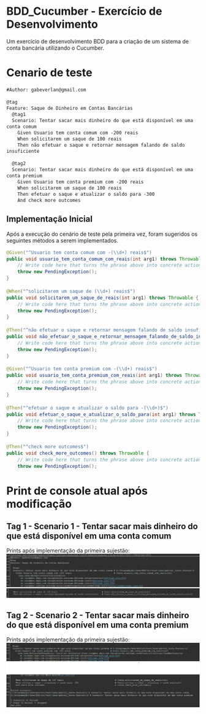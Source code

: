 # BDD_Cucumber - Exercício de Desenvolvimento
Um exercício de desenvolvimento BDD para a criação de um sistema de conta bancária utilizando o Cucumber.

# Cenario de teste
```cucumber
#Author: gabeverlan@gmail.com

@tag
Feature: Saque de Dinheiro em Contas Bancárias
  @tag1
  Scenario: Tentar sacar mais dinheiro do que está disponível em uma conta comum
    Given Usuario tem conta comum com -200 reais
    When solicitarem um saque de 100 reais
    Then não efetuar o saque e retornar mensagem falando de saldo insuficiente
    
  @tag2
  Scenario: Tentar sacar mais dinheiro do que está disponível em uma conta premium
    Given Usuario tem conta premium com -200 reais
    When solicitarem um saque de 100 reais
    Then efetuar o saque e atualizar o saldo para -300
    And check more outcomes
```
## Implementação Inicial
Após a execução do cenário de teste pela primeira vez, foram sugeridos os seguintes métodos a serem implementados.

```java
@Given("^Usuario tem conta comum com -(\\d+) reais$")
public void usuario_tem_conta_comum_com_reais(int arg1) throws Throwable {
    // Write code here that turns the phrase above into concrete actions
    throw new PendingException();
}

@When("^solicitarem um saque de (\\d+) reais$")
public void solicitarem_um_saque_de_reais(int arg1) throws Throwable {
    // Write code here that turns the phrase above into concrete actions
    throw new PendingException();
}

@Then("^não efetuar o saque e retornar mensagem falando de saldo insuficiente$")
public void não_efetuar_o_saque_e_retornar_mensagem_falando_de_saldo_insuficiente() throws Throwable {
    // Write code here that turns the phrase above into concrete actions
    throw new PendingException();
}

@Given("^Usuario tem conta premium com -(\\d+) reais$")
public void usuario_tem_conta_premium_com_reais(int arg1) throws Throwable {
    // Write code here that turns the phrase above into concrete actions
    throw new PendingException();
}

@Then("^efetuar o saque e atualizar o saldo para -(\\d+)$")
public void efetuar_o_saque_e_atualizar_o_saldo_para(int arg1) throws Throwable {
    // Write code here that turns the phrase above into concrete actions
    throw new PendingException();
}

@Then("^check more outcomes$")
public void check_more_outcomes() throws Throwable {
    // Write code here that turns the phrase above into concrete actions
    throw new PendingException();
```

# Print de console atual após modificação

## Tag 1 - Scenario 1 - Tentar sacar mais dinheiro do que está disponível em uma conta comum
Prints após implementação da primeira sujestão:
![img.png](imgs/tag1_pt1.png)
![img.png](imgs/tag1_pt2.png)

## Tag 2 - Scenario 2 - Tentar sacar mais dinheiro do que está disponível em uma conta premium
Prints após implementação da primeira sujestão:
![img.png](imgs/tag2_pt1.png)
![img.png](imgs/tag2_pt2.png)
